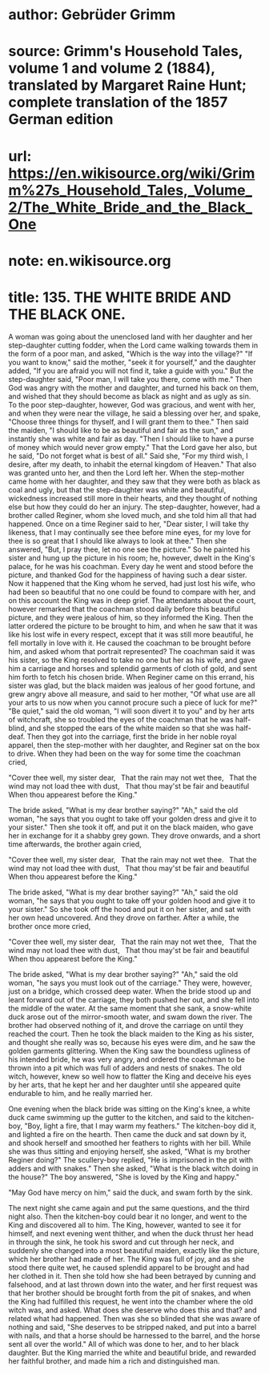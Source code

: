 # author: Gebrüder Grimm
# source: Grimm's Household Tales, volume 1 and volume 2 (1884), translated by Margaret Raine Hunt; complete translation of the 1857 German edition
# url: https://en.wikisource.org/wiki/Grimm%27s_Household_Tales,_Volume_2/The_White_Bride_and_the_Black_One
# note: en.wikisource.org
# title: 135. THE WHITE BRIDE AND THE BLACK ONE. 

A woman was going about the unenclosed land with her daughter and her step-daughter cutting fodder, when the Lord came walking towards them in the form of a poor man, and asked, "Which is the way into the village?" "If you want to know," said the mother, "seek it for yourself," and the daughter added, "If you are afraid you will not find it, take a guide with you." But the step-daughter said, "Poor man, I will take you there, come with me." Then God was angry with the mother and daughter, and turned his back on them, and wished that they should become as black as night and as ugly as sin. To the poor step-daughter, however, God was gracious, and went with her, and when they were near the village, he said a blessing over her, and spake, "Choose three things for thyself, and I will grant them to thee." Then said the maiden, "I should like to be as beautiful and fair as the sun," and instantly she was white and fair as day. "Then I should like to have a purse of money which would never grow empty." That the Lord gave her also, but he said, "Do not forget what is best of all." Said she, "For my third wish, I desire, after my death, to inhabit the eternal kingdom of Heaven." That also was granted unto her, and then the Lord left her. When the step-mother came home with her daughter, and they saw that they were both as black as coal and ugly, but that the step-daughter was white and beautiful, wickedness increased still more in their hearts, and they thought of nothing else but how they could do her an injury. The step-daughter, however, had a brother called Reginer, whom she loved much, and she told him all that had happened. Once on a time Reginer said to her, "Dear sister, I will take thy likeness, that I may continually see thee before mine eyes, for my love for thee is so great that I should like always to look at thee." Then she answered, "But, I pray thee, let no one see the picture." So he painted his sister and hung up the picture in his room; he, however, dwelt in the King's palace, for he was his coachman. Every day he went and stood before the picture, and ​thanked God for the happiness of having such a dear sister. Now it happened that the King whom he served, had just lost his wife, who had been so beautiful that no one could be found to compare with her, and on this account the King was in deep grief. The attendants about the court, however remarked that the coachman stood daily before this beautiful picture, and they were jealous of him, so they informed the King. Then the latter ordered the picture to be brought to him, and when he saw that it was like his lost wife in every respect, except that it was still more beautiful, he fell mortally in love with it. He caused the coachman to be brought before him, and asked whom that portrait represented? The coachman said it was his sister, so the King resolved to take no one but her as his wife, and gave him a carriage and horses and splendid garments of cloth of gold, and sent him forth to fetch his chosen bride. When Reginer came on this errand, his sister was glad, but the black maiden was jealous of her good fortune, and grew angry above all measure, and said to her mother, "Of what use are all your arts to us now when you cannot procure such a piece of luck for me?" "Be quiet," said the old woman, "I will soon divert it to you" and by her arts of witchcraft, she so troubled the eyes of the coachman that he was half-blind, and she stopped the ears of the white maiden so that she was half-deaf. Then they got into the carriage, first the bride in her noble royal apparel, then the step-mother with her daughter, and Reginer sat on the box to drive. When they had been on the way for some time the coachman cried, 

"Cover thee well, my sister dear,  That the rain may not wet thee,  That the wind may not load thee with dust,  That thou may'st be fair and beautiful  When thou appearest before the King." 

The bride asked, "What is my dear brother saying?" "Ah," said the old woman, "he says that you ought to take off your golden dress and give it to your sister." Then she took it off, and put it on the black maiden, who gave her in exchange for it a shabby grey gown. They ​drove onwards, and a short time afterwards, the brother again cried, 

"Cover thee well, my sister dear,  That the rain may not wet thee.  That the wind may not load thee with dust,  That thou may'st be fair and beautiful  When thou appearest before the King." 

The bride asked, "What is my dear brother saying?" "Ah," said the old woman, "he says that you ought to take off your golden hood and give it to your sister." So she took off the hood and put it on her sister, and sat with her own head uncovered. And they drove on farther. After a while, the brother once more cried, 

"Cover thee well, my sister dear,  That the rain may not wet thee,  That the wind may not load thee with dust,  That thou may'st be fair and beautiful  When thou appearest before the King." 

The bride asked, "What is my dear brother saying?" "Ah," said the old woman, "he says you must look out of the carriage." They were, however, just on a bridge, which crossed deep water. When the bride stood up and leant forward out of the carriage, they both pushed her out, and she fell into the middle of the water. At the same moment that she sank, a snow-white duck arose out of the mirror-smooth water, and swam down the river. The brother had observed nothing of it, and drove the carriage on until they reached the court. Then he took the black maiden to the King as his sister, and thought she really was so, because his eyes were dim, and he saw the golden garments glittering. When the King saw the boundless ugliness of his intended bride, he was very angry, and ordered the coachman to be thrown into a pit which was full of adders and nests of snakes. The old witch, however, knew so well how to flatter the King and deceive his eyes by her arts, that he kept her and her daughter until she appeared quite endurable to him, and he really married her. 

One evening when the black bride was sitting on the King's knee, a white duck came swimming up the gutter ​to the kitchen, and said to the kitchen-boy, "Boy, light a fire, that I may warm my feathers." The kitchen-boy did it, and lighted a fire on the hearth. Then came the duck and sat down by it, and shook herself and smoothed her feathers to rights with her bill. While she was thus sitting and enjoying herself, she asked, "What is my brother Reginer doing?" The scullery-boy replied, "He is imprisoned in the pit with adders and with snakes." Then she asked, "What is the black witch doing in the house?" The boy answered, "She is loved by the King and happy." 

"May God have mercy on him," said the duck, and swam forth by the sink. 

The next night she came again and put the same questions, and the third night also. Then the kitchen-boy could bear it no longer, and went to the King and discovered all to him. The King, however, wanted to see it for himself, and next evening went thither, and when the duck thrust her head in through the sink, he took his sword and cut through her neck, and suddenly she changed into a most beautiful maiden, exactly like the picture, which her brother had made of her. The King was full of joy, and as she stood there quite wet, he caused splendid apparel to be brought and had her clothed in it. Then she told how she had been betrayed by cunning and falsehood, and at last thrown down into the water, and her first request was that her brother should be brought forth from the pit of snakes, and when the King had fulfilled this request, he went into the chamber where the old witch was, and asked. What does she deserve who does this and that? and related what had happened. Then was she so blinded that she was aware of nothing and said, "She deserves to be stripped naked, and put into a barrel with nails, and that a horse should be harnessed to the barrel, and the horse sent all over the world." All of which was done to her, and to her black daughter. But the King married the white and beautiful bride, and rewarded her faithful brother, and made him a rich and distinguished man. 

